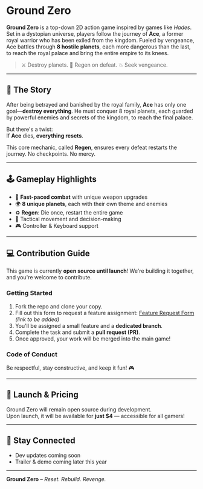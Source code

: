 # Ground Zero

**Ground Zero** is a top-down 2D action game inspired by games like *Hades*. Set in a dystopian universe, players follow the journey of **Ace**, a former royal warrior who has been exiled from the kingdom. Fueled by vengeance, Ace battles through **8 hostile planets**, each more dangerous than the last, to reach the royal palace and bring the entire empire to its knees.

> ⚔️ Destroy planets. 🔄 Regen on defeat. 💥 Seek vengeance.

---

## 🌌 The Story

After being betrayed and banished by the royal family, **Ace** has only one goal—**destroy everything**. He must conquer 8 royal planets, each guarded by powerful enemies and secrets of the kingdom, to reach the final palace.

But there's a twist:  
If **Ace** dies, **everything resets**.

This core mechanic, called **Regen**, ensures every defeat restarts the journey. No checkpoints. No mercy.

---

## 🕹️ Gameplay Highlights

- 🔫 **Fast-paced combat** with unique weapon upgrades  
- 🌍 **8 unique planets**, each with their own theme and enemies  
- ♻️ **Regen**: Die once, restart the entire game  
- 🧠 Tactical movement and decision-making  
- 🎮 Controller & Keyboard support

---

## 💻 Contribution Guide

This game is currently **open source until launch**! We're building it together, and you're welcome to contribute.

### Getting Started

1. Fork the repo and clone your copy.
2. Fill out this form to request a feature assignment: [Feature Request Form](https://example.com) *(link to be added)*
3. You'll be assigned a small feature and a **dedicated branch**.
4. Complete the task and submit a **pull request (PR)**.
5. Once approved, your work will be merged into the main game!

### Code of Conduct

Be respectful, stay constructive, and keep it fun! 🎮

---

## 🚀 Launch & Pricing

Ground Zero will remain open source during development.  
Upon launch, it will be available for **just $4** — accessible for all gamers!

---

## 📢 Stay Connected

- Dev updates coming soon
- Trailer & demo coming later this year

---

**Ground Zero** – *Reset. Rebuild. Revenge.*
